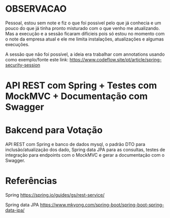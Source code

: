 # OBSERVACAO
Pessoal, estou sem note e fiz o que foi possivel pelo que já conhecia e um pouco do que já tinha pronto misturado com o que venho me atualizando.
Mas a execução e a sessão ficaram difícieis pois só estou no momento com o note da empresa atual e ele me limita instalações, atualizações e algumas execuções.

A sessão que não foi possível, a ideia era trabalhar com annotations usando como exemplo/fonte este link: https://www.codeflow.site/pt/article/spring-security-session

# API REST com Spring + Testes com MockMVC + Documentação com Swagger
# Bakcend para Votação
API REST com Spring e banco de dados mysql, o padrão DTO para inclusão/atualização dos dado, Spring data JPA para as consultas, testes de integração para endpoints com o MockMVC e gerar a documentação com o Swagger.


# Referências
Spring
https://spring.io/guides/gs/rest-service/

Spring data JPA
https://www.mkyong.com/spring-boot/spring-boot-spring-data-jpa/
